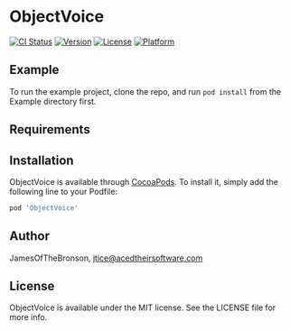 # ObjectVoice

[![CI Status](https://img.shields.io/travis/JamesOfTheBronson/ObjectVoice.svg?style=flat)](https://travis-ci.org/JamesOfTheBronson/ObjectVoice)
[![Version](https://img.shields.io/cocoapods/v/ObjectVoice.svg?style=flat)](https://cocoapods.org/pods/ObjectVoice)
[![License](https://img.shields.io/cocoapods/l/ObjectVoice.svg?style=flat)](https://cocoapods.org/pods/ObjectVoice)
[![Platform](https://img.shields.io/cocoapods/p/ObjectVoice.svg?style=flat)](https://cocoapods.org/pods/ObjectVoice)

## Example

To run the example project, clone the repo, and run `pod install` from the Example directory first.

## Requirements

## Installation

ObjectVoice is available through [CocoaPods](https://cocoapods.org). To install
it, simply add the following line to your Podfile:

```ruby
pod 'ObjectVoice'
```

## Author

JamesOfTheBronson, jtice@acedtheirsoftware.com

## License

ObjectVoice is available under the MIT license. See the LICENSE file for more info.
